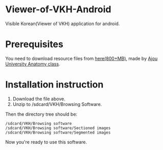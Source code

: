 # Viewer-of-VKH-Android
Visible Korean(Viewer of VKH) application for android. 

# Prerequisites

You need to download resource files from [here(800+MB)](http://anatomy.dongguk.ac.kr/vkh/Browsing_software_(Male_whole_body_female_whole_body_male_head_female_pelvis)(ver.2).zip), made by [Ajou University Anatomy class](http://vkh.ajou.ac.kr/).

# Installation instruction

1. Download the file above.
2. Unzip to /sdcard/VKH/Browsing Software.

Then the directory tree should be:

    /sdcard/VKH/Browsing software
    /sdcard/VKH/Browsing software/Sectioned images
    /sdcard/VKH/Browsing software/Segmented images

Now you're ready to use this software.

